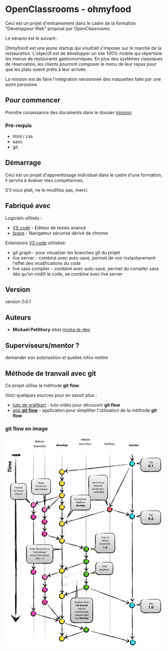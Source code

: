 
# OpenClassrooms - ohmyfood

Ceci est un projet d'entrainement dans le cadre de la formation "Développeur Web" proposé par OpenClassrooms.

Le sénario est le suivant :

Ohmyfood! est une jeune startup qui voudrait s'imposer sur le marché de la restauration. L'objectif est de développer un site 100% mobile qui répertorie les menus de restaurants gastronomiques. En plus des systèmes classiques de réservation, les clients pourront composer le menu de leur repas pour que les plats soient prêts à leur arrivée.

La mission est de faire l'intégration versionnée des maquettes faite par une autre personne.


## Pour commencer

Prendre conaissance des documents dans le dossier [mission](/mission/)


### Pré-requis

- html / css
- sass
- git


## Démarrage

Ceci est un projet d'apprentissage individuel dans le cadre d'une formation, il servira à évaluer mes compétences.

S'il vous plait, ne le modifiez pas, merci.


## Fabriqué avec

Logiciels utilisés :
* [VS code](https://code.visualstudio.com/) - Editeur de textes avancé
* [brave](https://brave.com/fr/) - Navigateur sécurisé dérivé de chrome

Extensions [VS code](https://code.visualstudio.com/) utilisées:
* git graph - pour visualiser les branches git du projet
* live server - combiné avec auto-save, permet de voir instantanement l'effet des modifications du code
* live sass compiler - combiné avec auto-save, permet du compiler sass dés qu'on midifi le code, se combine avec live server


## Version

version 0.0.1


## Auteurs

* **Mickaël Petithory** _alias_ [micka-le-dev](https://github.com/micka-le-dev)


## Superviseurs/mentor ?

demander son autoriastion et quelles infos mettre


## Méthode de tranvail avec git

Ce projet utilise la méthode **git flow**.

Voici quelques sources pour en savoir plus :
* [tuto de grafikart](https://grafikart.fr/tutoriels/git-flow-742) - tuto vidéo pour découvrir **git flow**
* [app **git flow**](https://danielkummer.github.io/git-flow-cheatsheet/index.fr_FR.html) - application pour simplifier l'utilisation de la méthode **git flow**


### **git flow** en image

![illustration de **git flow**](gitflow.png)

